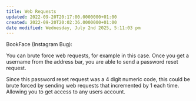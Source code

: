 ```yaml
---
title: Web Requests
updated: 2022-09-20T20:17:00.0000000+01:00
created: 2022-09-20T20:02:36.0000000+01:00
date modified: Wednesday, July 2nd 2025, 5:11:03 pm
---
```


BookFace (Instagram Bug):

You can brute force web requests, for example in this case. Once you get a username from the address bar, you are able to send a password reset request.

Since this password reset request was a 4 digit numeric code, this could be brute forced by sending web requests that incremented by 1 each time. Allowing you to get access to any users account.

